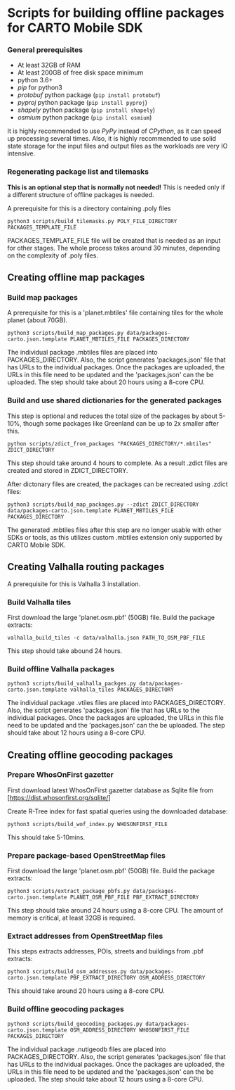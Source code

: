 # Scripts for building offline packages for CARTO Mobile SDK

### General prerequisites

* At least 32GB of RAM
* At least 200GB of free disk space minimum
* python 3.6+
* *pip* for python3
* *protobuf* python package (`pip install protobuf`)
* *pyproj* python package (`pip install pyproj`)
* *shapely* python package (`pip install shapely`)
* *osmium* python package (`pip install osmium`)

It is highly recommended to use *PyPy* instead of *CPython*, as it can speed up processing several times.
Also, it is highly recommended to use solid state storage for the input files and output files as
the workloads are very IO intensive.

### Regenerating package list and tilemasks

**This is an optional step that is normally not needed!** This is needed only if a different structure of offline packages is needed.

A prerequisite for this is a directory containing .poly files

```
python3 scripts/build_tilemasks.py POLY_FILE_DIRECTORY PACKAGES_TEMPLATE_FILE
```

PACKAGES_TEMPLATE_FILE file will be created that is needed as an input for other stages.
The whole process takes around 30 minutes, depending on the complexity of .poly files.


## Creating offline map packages

### Build map packages

A prerequisite for this is a 'planet.mbtiles' file containing tiles for the whole planet (about 70GB).

```
python3 scripts/build_map_packages.py data/packages-carto.json.template PLANET_MBTILES_FILE PACKAGES_DIRECTORY
```

The individual package .mbtiles files are placed into PACKAGES_DIRECTORY. Also, the script
generates 'packages.json' file that has URLs to the individual packages. Once the packages are
uploaded, the URLs in this file need to be updated and the 'packages.json' can the be uploaded.
The step should take about 20 hours using a 8-core CPU.

### Build and use shared dictionaries for the generated packages

This step is optional and reduces the total size of the packages by about 5-10%, though some packages like Greenland can be up to 2x smaller after this.

```
python scripts/zdict_from_packages "PACKAGES_DIRECTORY/*.mbtiles" ZDICT_DIRECTORY
```

This step should take around 4 hours to complete. As a result .zdict files are created and stored in ZDICT_DIRECTORY.

After dictonary files are created, the packages can be recreated using .zdict files:

```
python3 scripts/build_map_packages.py --zdict ZDICT_DIRECTORY data/packages-carto.json.template PLANET_MBTILES_FILE PACKAGES_DIRECTORY
```

The generated .mbtiles files after this step are no longer usable with other SDKs or tools, as this utilizes custom .mbtiles extension only supported by CARTO Mobile SDK.


## Creating Valhalla routing packages

A prerequisite for this is Valhalla 3 installation.

### Build Valhalla tiles

First download the large 'planet.osm.pbf' (50GB) file. Build the package extracts:

```
valhalla_build_tiles -c data/valhalla.json PATH_TO_OSM_PBF_FILE
```

This step should take abound 24 hours.

### Build offline Valhalla packages

```
python3 scripts/build_valhalla_packges.py data/packages-carto.json.template valhalla_tiles PACKAGES_DIRECTORY
```

The individual package .vtiles files are placed into PACKAGES_DIRECTORY. Also, the script
generates 'packages.json' file that has URLs to the individual packages. Once the packages are
uploaded, the URLs in this file need to be updated and the 'packages.json' can the be uploaded.
The step should take about 12 hours using a 8-core CPU.


## Creating offline geocoding packages

### Prepare WhosOnFirst gazetter

First download latest WhosOnFirst gazetter database as Sqlite file from [https://dist.whosonfirst.org/sqlite/]

Create R-Tree index for fast spatial queries using the downloaded database:

```
python3 scripts/build_wof_index.py WHOSONFIRST_FILE
```

This should take 5-10mins.

### Prepare package-based OpenStreetMap files

First download the large 'planet.osm.pbf' (50GB) file. Build the package extracts:

```
python3 scripts/extract_package_pbfs.py data/packages-carto.json.template PLANET_OSM_PBF_FILE PBF_EXTRACT_DIRECTORY
```

This step should take around 24 hours using a 8-core CPU. The amount of memory is critical, at least 32GB is required.

### Extract addresses from OpenStreetMap files

This steps extracts addresses, POIs, streets and buildings from .pbf extracts:

```
python3 scripts/build_osm_addresses.py data/packages-carto.json.template PBF_EXTRACT_DIRECTORY OSM_ADDRESS_DIRECTORY
```

This should take around 20 hours using a 8-core CPU.

### Build offline geocoding packages

```
python3 scripts/build_geocoding_packages.py data/packages-carto.json.template OSM_ADDRESS_DIRECTORY WHOSONFIRST_FILE PACKAGES_DIRECTORY
```

The individual package .nutigeodb files are placed into PACKAGES_DIRECTORY. Also, the script
generates 'packages.json' file that has URLs to the individual packages. Once the packages are
uploaded, the URLs in this file need to be updated and the 'packages.json' can the be uploaded.
The step should take about 12 hours using a 8-core CPU.
